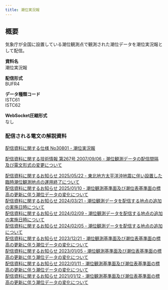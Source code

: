 ```yaml
---
title: 潮位実況報
---
```


## 概要

気象庁が全国に設置している潮位観測点で観測された潮位データを潮位実況報として配信。

**資料名** <br/>
潮位実況報

**配信形式** <br/>
BUFR4

**データ種類コード** <br/>
ISTC61 <br/>
ISTC62

**WebSocket圧縮形式** <br/>
なし

### 配信される電文の解説資料

[配信資料に関する仕様 No30801 - 潮位実況報](https://www.data.jma.go.jp/suishin/shiyou/pdf/no30801)

[配信資料に関する技術情報 第267号 2007/09/06 - 潮位観測データの配信間隔及び電文形式の変更について](https://dmdata.jp/docs/jma/technical/267.pdf)

[配信資料に関するお知らせ 2025/05/22 - 東北地方太平洋沖地震に伴い設置した臨時潮位観測地点の運用終了について](https://dmdata.jp/docs/jma/notice/20250522a.pdf) <br/>
[配信資料に関するお知らせ 2025/01/10 - 潮位観測基準面及び潮位表基準面の標高の更新に伴う潮位データの変化について](https://dmdata.jp/docs/jma/notice/20250110a.pdf) <br/>
[配信資料に関するお知らせ 2024/03/21 - 潮位観測データを配信する地点の追加の実施日時について](https://dmdata.jp/docs/jma/notice/20240321a.pdf) <br/>
[配信資料に関するお知らせ 2024/02/09 - 潮位観測データを配信する地点の追加の実施日時について](https://dmdata.jp/docs/jma/notice/20240209d.pdf) <br/>
[配信資料に関するお知らせ 2024/02/05 - 潮位観測データを配信する地点の追加について](https://dmdata.jp/docs/jma/notice/20240205d.pdf) <br/>
[配信資料に関するお知らせ 2023/12/21 - 潮位観測基準面及び潮位表基準面の標高の更新に伴う潮位データの変化について](https://dmdata.jp/docs/jma/notice/20231221a.pdf) <br/>
[配信資料に関するお知らせ 2023/01/05 - 潮位観測基準面及び潮位表基準面の標高の更新に伴う潮位データの変化について](https://dmdata.jp/docs/jma/notice/20230105a.pdf) <br/>
[配信資料に関するお知らせ 2022/01/11 - 潮位観測基準面及び潮位表基準面の標高の更新に伴う潮位データの変化について](https://dmdata.jp/docs/jma/notice/20220111a.pdf) <br/>
[配信資料に関するお知らせ 2021/01/12 - 潮位観測基準面及び潮位表基準面の標高の更新に伴う潮位データの変化について](https://dmdata.jp/docs/jma/notice/20210112a.pdf)
